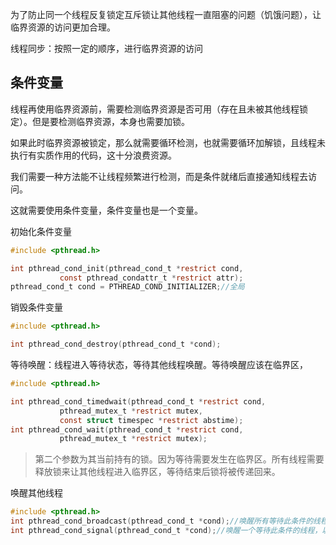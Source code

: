 为了防止同一个线程反复锁定互斥锁让其他线程一直阻塞的问题（饥饿问题），让临界资源的访问更加合理。

线程同步：按照一定的顺序，进行临界资源的访问

## 条件变量
线程再使用临界资源前，需要检测临界资源是否可用（存在且未被其他线程锁定）。但是要检测临界资源，本身也需要加锁。

如果此时临界资源被锁定，那么就需要循环检测，也就需要循环加解锁，且线程未执行有实质作用的代码，这十分浪费资源。

我们需要一种方法能不让线程频繁进行检测，而是条件就绪后直接通知线程去访问。

这就需要使用条件变量，条件变量也是一个变量。


初始化条件变量
```C
#include <pthread.h>

int pthread_cond_init(pthread_cond_t *restrict cond,
           const pthread_condattr_t *restrict attr);
pthread_cond_t cond = PTHREAD_COND_INITIALIZER;//全局
```

销毁条件变量
```C
#include <pthread.h>

int pthread_cond_destroy(pthread_cond_t *cond);
```

等待唤醒：线程进入等待状态，等待其他线程唤醒。等待唤醒应该在临界区，
```C
#include <pthread.h>

int pthread_cond_timedwait(pthread_cond_t *restrict cond,
           pthread_mutex_t *restrict mutex,
           const struct timespec *restrict abstime);
int pthread_cond_wait(pthread_cond_t *restrict cond,
           pthread_mutex_t *restrict mutex);
```
> 第二个参数为其当前持有的锁。因为等待需要发生在临界区。所有线程需要释放锁来让其他线程进入临界区，等待结束后锁将被传递回来。

唤醒其他线程
```C
#include <pthread.h>
int pthread_cond_broadcast(pthread_cond_t *cond);//唤醒所有等待此条件的线程
int pthread_cond_signal(pthread_cond_t *cond);//唤醒一个等待此条件的线程，以队列形式循环依次唤醒
```
